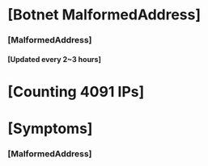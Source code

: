 # [Botnet MalformedAddress]
### [MalformedAddress]
#### [Updated every 2~3 hours]

# [Counting 4091 IPs]

# [Symptoms] 
###   [MalformedAddress]
